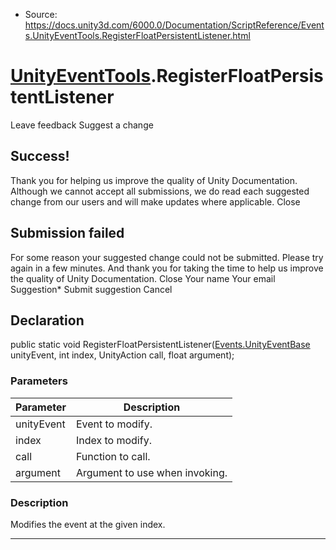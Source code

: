 * Source: https://docs.unity3d.com/6000.0/Documentation/ScriptReference/Events.UnityEventTools.RegisterFloatPersistentListener.html

#  [UnityEventTools](https://docs.unity3d.com/6000.0/Documentation/ScriptReference/Events.UnityEventTools.html).RegisterFloatPersistentListener
Leave feedback
Suggest a change
## Success!
Thank you for helping us improve the quality of Unity Documentation. Although we cannot accept all submissions, we do read each suggested change from our users and will make updates where applicable.
Close
## Submission failed
For some reason your suggested change could not be submitted. Please <a>try again</a> in a few minutes. And thank you for taking the time to help us improve the quality of Unity Documentation.
Close
Your name Your email Suggestion* Submit suggestion
Cancel
## Declaration
public static void RegisterFloatPersistentListener([Events.UnityEventBase](https://docs.unity3d.com/6000.0/Documentation/ScriptReference/Events.UnityEventBase.html) unityEvent, int index, UnityAction<float> call, float argument); 
### Parameters
Parameter | Description  
---|---  
unityEvent | Event to modify.  
index | Index to modify.  
call | Function to call.  
argument | Argument to use when invoking.  
### Description
Modifies the event at the given index.
* * *
